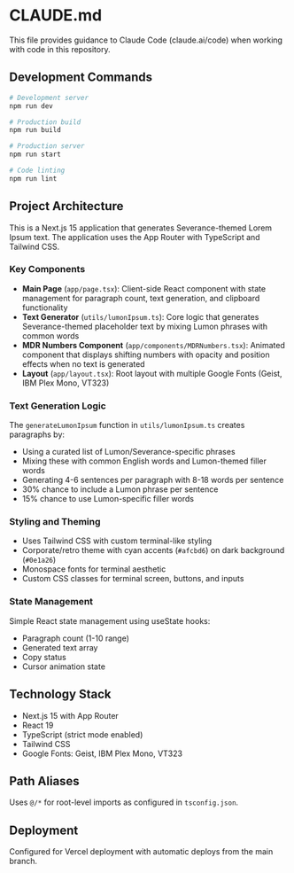 # CLAUDE.md

This file provides guidance to Claude Code (claude.ai/code) when working with code in this repository.

## Development Commands

```bash
# Development server
npm run dev

# Production build
npm run build

# Production server
npm run start

# Code linting
npm run lint
```

## Project Architecture

This is a Next.js 15 application that generates Severance-themed Lorem Ipsum text. The application uses the App Router with TypeScript and Tailwind CSS.

### Key Components

- **Main Page** (`app/page.tsx`): Client-side React component with state management for paragraph count, text generation, and clipboard functionality
- **Text Generator** (`utils/lumonIpsum.ts`): Core logic that generates Severance-themed placeholder text by mixing Lumon phrases with common words
- **MDR Numbers Component** (`app/components/MDRNumbers.tsx`): Animated component that displays shifting numbers with opacity and position effects when no text is generated
- **Layout** (`app/layout.tsx`): Root layout with multiple Google Fonts (Geist, IBM Plex Mono, VT323)

### Text Generation Logic

The `generateLumonIpsum` function in `utils/lumonIpsum.ts` creates paragraphs by:
- Using a curated list of Lumon/Severance-specific phrases
- Mixing these with common English words and Lumon-themed filler words
- Generating 4-6 sentences per paragraph with 8-18 words per sentence
- 30% chance to include a Lumon phrase per sentence
- 15% chance to use Lumon-specific filler words

### Styling and Theming

- Uses Tailwind CSS with custom terminal-like styling
- Corporate/retro theme with cyan accents (`#afcbd6`) on dark background (`#0e1a26`)
- Monospace fonts for terminal aesthetic
- Custom CSS classes for terminal screen, buttons, and inputs

### State Management

Simple React state management using useState hooks:
- Paragraph count (1-10 range)
- Generated text array
- Copy status
- Cursor animation state

## Technology Stack

- Next.js 15 with App Router
- React 19
- TypeScript (strict mode enabled)
- Tailwind CSS
- Google Fonts: Geist, IBM Plex Mono, VT323

## Path Aliases

Uses `@/*` for root-level imports as configured in `tsconfig.json`.

## Deployment

Configured for Vercel deployment with automatic deploys from the main branch.